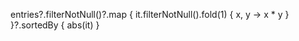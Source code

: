 entries?.filterNotNull()?.map { it.filterNotNull().fold(1) { x, y -> x * y } }?.sortedBy { abs(it) }
